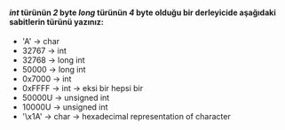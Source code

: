 #### _int_ türünün _2_ byte _long_ türünün _4_ byte olduğu bir derleyicide aşağıdaki sabitlerin türünü yazınız:

* 'A'		->  char
* 32767		->	int
* 32768		->	long int
* 50000		->	long int
* 0x7000	->	int
* 0xFFFF	->	int				->	eksi bir hepsi bir
* 50000U	->	unsigned int	
* 10000U	->	unsigned int
* '\x1A'	->	char 			->	hexadecimal representation of character